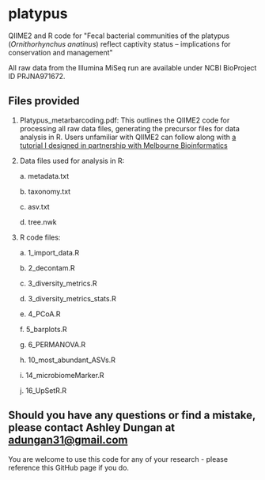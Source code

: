 # platypus
QIIME2 and R code for "Fecal bacterial communities of the platypus (*Ornithorhynchus anatinus*) reflect captivity status – implications for conservation and management"

All raw data from the Illumina MiSeq run are available under NCBI BioProject ID PRJNA971672. 

## Files provided
1. Platypus_metarbarcoding.pdf: This outlines the QIIME2 code for processing all raw data files, generating the precursor files for data analysis in R. Users unfamiliar with QIIME2 can follow along with [a tutorial I designed in partnership with Melbourne Bioinformatics](https://www.melbournebioinformatics.org.au/tutorials/tutorials/qiime2/qiime2/) 
2. Data files used for analysis in R:

   a. metadata.txt
 
   b. taxonomy.txt
 
   c. asv.txt
 
   d. tree.nwk

4. R code files:
 
   a. 1_import_data.R

   b. 2_decontam.R

   c. 3_diversity_metrics.R

   d. 3_diversity_metrics_stats.R

   e. 4_PCoA.R

   f. 5_barplots.R

   g. 6_PERMANOVA.R

   h. 10_most_abundant_ASVs.R

   i. 14_microbiomeMarker.R

   j. 16_UpSetR.R

## Should you have any questions or find a mistake, please contact Ashley Dungan at **adungan31@gmail.com** 

You are welcome to use this code for any of your research - please reference this GitHub page if you do. 
   
